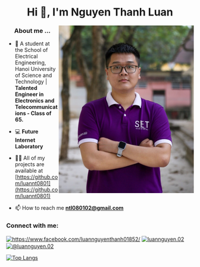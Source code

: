 <h1 align="center">Hi 👋, I'm Nguyen Thanh Luan</h1>
<img align="right" width="auto" height="450" src="luan.jpg">

<h3 align="center">About me ... </h3>

- 👦 A student at the School of Electrical Engineering, Hanoi University of Science and Technology | **Talented Engineer in Electronics and Telecommunications - Class of 65.**

- :computer: **Future Internet Laboratory**

- 👨‍💻 All of my projects are available at [https://github.com/luannt0801](https://github.com/luannt0801)

- 📫 How to reach me **ntl080102@gmail.com**

<h3 align="left">Connect with me:</h3>
<p align="left">
<a href="https://www.facebook.com/luannguyenthanh01852" target="blank"><img align="center" src="https://raw.githubusercontent.com/rahuldkjain/github-profile-readme-generator/master/src/images/icons/Social/facebook.svg" alt="https://www.facebook.com/luannguyenthanh01852/" height="30" width="40" /></a>
<a href="https://instagram.com/luannguyen.02/" target="blank"><img align="center" src="https://raw.githubusercontent.com/rahuldkjain/github-profile-readme-generator/master/src/images/icons/Social/instagram.svg" alt="luannguyen.02" height="30" width="40" /></a>
<a href="https://www.youtube.com/@luannguyen.02" target="blank"><img align="center" src="https://raw.githubusercontent.com/rahuldkjain/github-profile-readme-generator/master/src/images/icons/Social/youtube.svg" alt="@luannguyen.02" height="30" width="40" /></a>
</p>

[![Top Langs](https://github-readme-stats.vercel.app/api/top-langs/?username=luannt0801&layout=compact&langs_count=10)](https://github.com/anuraghazra/github-readme-stats)
